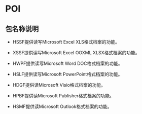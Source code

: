 # POI

## 包名称说明

- HSSF提供读写Microsoft Excel XLS格式档案的功能。

- XSSF提供读写Microsoft Excel OOXML XLSX格式档案的功能。

- HWPF提供读写Microsoft Word DOC格式档案的功能。

- HSLF提供读写Microsoft PowerPoint格式档案的功能。

- HDGF提供读Microsoft Visio格式档案的功能。

- HPBF提供读Microsoft Publisher格式档案的功能。

- HSMF提供读Microsoft Outlook格式档案的功能。





